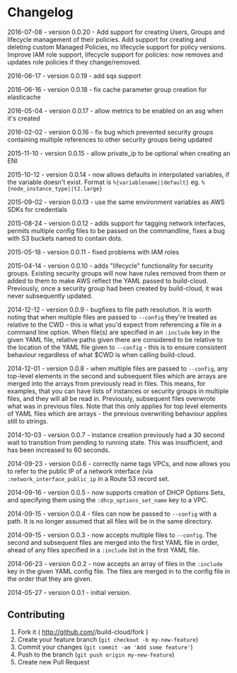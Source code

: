 # Changelog

2016-07-08 - version 0.0.20 - Add support for creating Users, Groups and lifecycle management of their policies. Add support for creating and deleting custom Managed Policies, no lifecycle support for policy versions. Improve IAM role support, lifecycle support for policies: now removes and updates role policies if they change/removed.

2016-06-17 - version 0.0.19 - add sqs support

2016-06-16 - version 0.0.18 - fix cache parameter group creation for elasticache

2016-05-04 - version 0.0.17 - allow metrics to be enabled on an asg when it's created

2016-02-02 - version 0.0.16 - fix bug which prevented security groups containing multiple references to other security groups being updated

2015-11-10 - version 0.0.15 - allow private_ip to be optional when creating an ENI

2015-10-12 - version 0.0.14 - now allows defaults in interpolated variables, if the variable doesn't exist. Format is `%{variablename||default}` eg. `%{node_instance_type||t2.large}`

2015-09-02 - version 0.0.13 - use the same environment variables as AWS SDKs for credentials

2015-08-24 - version 0.0.12 - adds support for tagging network interfaces, permits multiple config files to be passed on the commandline, fixes a bug with S3 buckets named to contain dots.

2015-05-18 - version 0.0.11 - fixed problems with IAM roles

2015-04-14 - version 0.0.10 - adds "lifecycle" functionality for security groups. Existing security groups will now have rules removed from them or added to them to make AWS reflect the YAML passed to build-cloud. Previously, once a security group had been created by build-cloud, it was never subsequently updated.

2014-12-12 - version 0.0.9 - bugfixes to file path resolution. It is worth noting that when multiple files are passed to `--config` they're treated as relative to the CWD - this is what you'd expect from referencing a file in a command line option. When file(s) are specified in an `:include` key in the given YAML file, relative paths given there are considered to be relative to the location of the YAML file given to `--config` - this is to ensure consistent behaviour regardless of what $CWD is when calling build-cloud.

2014-12-01 - version 0.0.8 - when multiple files are passed to `--config`, any top-level elements in the second and subsequent files which are arrays are merged into the arrays from previously read in files. This means, for examples, that you can have lists of instances or security groups in multiple files, and they will all be read in. Previously, subsequent files overwrote what was in previous files. Note that this only applies for top level elements of YAML files which are arrays - the previous overwriting behaviour applies still to strings.

2014-10-03 - version 0.0.7 - instance creation previously had a 30 second wait to transition from pending to running state. This was insufficient, and has been increased to 60 seconds.

2014-09-23 - version 0.0.6 - correctly name tags VPCs, and now allows you to refer to the public IP of a network interface (via `:network_interface_public_ip` in a Route 53 record set.

2014-09-16 - version 0.0.5 - now supports creation of DHCP Options Sets, and specifying them using the `:dhcp_options_set_name` key to a VPC.

2014-09-15 - version 0.0.4 - files can now be passed to `--config` with a path. It is no longer assumed that all files will be in the same directory.

2014-09-15 - version 0.0.3 - now accepts multiple files to `--config`. The second and subsequent files are merged into the first YAML file in order, ahead of any files specified in a `:include` list in the first YAML file.

2014-06-23 - version 0.0.2 - now accepts an array of files in the `:include` key in the given YAML config file. The files are merged in to the config file in the order that they are given.

2014-05-27 - version 0.0.1 - initial version.

## Contributing

1. Fork it ( http://github.com/<my-github-username>/build-cloud/fork )
2. Create your feature branch (`git checkout -b my-new-feature`)
3. Commit your changes (`git commit -am 'Add some feature'`)
4. Push to the branch (`git push origin my-new-feature`)
5. Create new Pull Request

